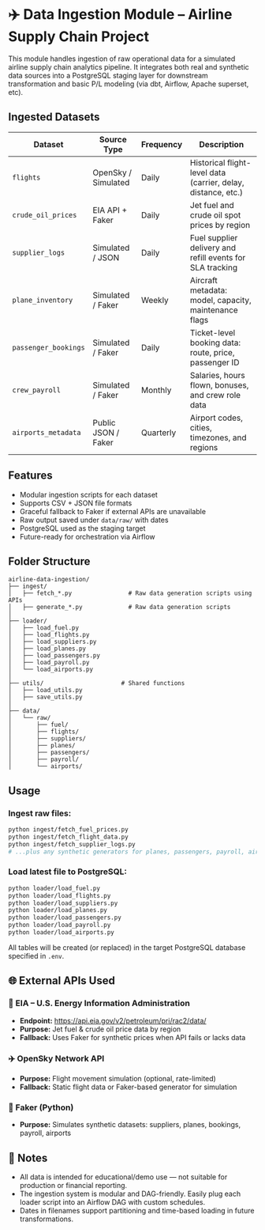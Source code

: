 # ✈️ Data Ingestion Module – Airline Supply Chain Project

This module handles ingestion of raw operational data for a simulated airline supply chain analytics pipeline. It integrates both real and synthetic data sources into a PostgreSQL staging layer for downstream transformation and basic P/L modeling (via dbt, Airflow, Apache superset, etc).

## Ingested Datasets

| Dataset             | Source Type         | Frequency   | Description |
|---------------------|---------------------|-------------|-------------|
| `flights`           | OpenSky / Simulated | Daily       | Historical flight-level data (carrier, delay, distance, etc.) |
| `crude_oil_prices`  | EIA API + Faker     | Daily       | Jet fuel and crude oil spot prices by region                  |
| `supplier_logs`     | Simulated / JSON    | Daily       | Fuel supplier delivery and refill events for SLA tracking     |
| `plane_inventory`   | Simulated / Faker   | Weekly      | Aircraft metadata: model, capacity, maintenance flags         |
| `passenger_bookings`| Simulated / Faker   | Daily       | Ticket-level booking data: route, price, passenger ID         |
| `crew_payroll`      | Simulated / Faker   | Monthly     | Salaries, hours flown, bonuses, and crew role data            |
| `airports_metadata` | Public JSON / Faker | Quarterly   | Airport codes, cities, timezones, and regions                 |

## Features

- Modular ingestion scripts for each dataset
- Supports CSV + JSON file formats
- Graceful fallback to Faker if external APIs are unavailable
- Raw output saved under `data/raw/` with dates
- PostgreSQL used as the staging target
- Future-ready for orchestration via Airflow

## Folder Structure

```
airline-data-ingestion/
├── ingest/
│   ├── fetch_*.py                # Raw data generation scripts using APIs
│   ├── generate_*.py             # Raw data generation scripts
│
├── loader/
│   ├── load_fuel.py
│   ├── load_flights.py
│   ├── load_suppliers.py
│   ├── load_planes.py
│   ├── load_passengers.py
│   ├── load_payroll.py
│   └── load_airports.py
│
├── utils/                      # Shared functions
│   ├── load_utils.py            
│   ├── save_utils.py            
│
├── data/
│   └── raw/
│       ├── fuel/
│       ├── flights/
│       ├── suppliers/
│       ├── planes/
│       ├── passengers/
│       ├── payroll/
│       └── airports/
```

## Usage

### Ingest raw files:

```bash
python ingest/fetch_fuel_prices.py
python ingest/fetch_flight_data.py
python ingest/fetch_supplier_logs.py
# ...plus any synthetic generators for planes, passengers, payroll, airports
```

### Load latest file to PostgreSQL:

```bash
python loader/load_fuel.py
python loader/load_flights.py
python loader/load_suppliers.py
python loader/load_planes.py
python loader/load_passengers.py
python loader/load_payroll.py
python loader/load_airports.py
```

All tables will be created (or replaced) in the target PostgreSQL database specified in `.env`.

## 🌐 External APIs Used

### 🔌 EIA – U.S. Energy Information Administration

- **Endpoint:** https://api.eia.gov/v2/petroleum/pri/rac2/data/
- **Purpose:** Jet fuel & crude oil price data by region
- **Fallback:** Uses Faker for synthetic prices when API fails or lacks data

### ✈️ OpenSky Network API

- **Purpose:** Flight movement simulation (optional, rate-limited)
- **Fallback:** Static flight data or Faker-based generator for simulation

### 🧪 Faker (Python)

- **Purpose:** Simulates synthetic datasets: suppliers, planes, bookings, payroll, airports

## 📝 Notes

- All data is intended for educational/demo use — not suitable for production or financial reporting.
- The ingestion system is modular and DAG-friendly. Easily plug each loader script into an Airflow DAG with custom schedules.
- Dates in filenames support partitioning and time-based loading in future transformations.
